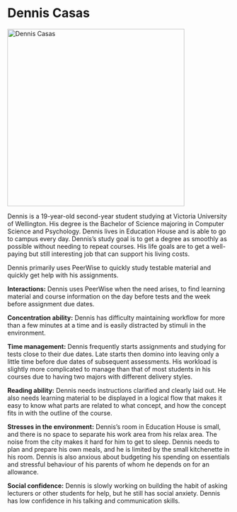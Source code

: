 # Dennis Casas

<img src="https://gitlab.ecs.vuw.ac.nz/course-work/swen303/2021/project1/t13/peerwise-project/-/raw/master/personas/persona-images/dennis-small.png" alt="Dennis Casas" width="400" height="400">

Dennis is a 19-year-old second-year student studying at Victoria University of Wellington. His degree is the Bachelor of Science majoring in Computer Science and Psychology. Dennis lives in Education House and is able to go to campus every day. Dennis’s study goal is to get a degree as smoothly as possible without needing to repeat courses. His life goals are to get a well-paying but still interesting job that can support his living costs.    

Dennis primarily uses PeerWise to quickly study testable material and quickly get help with his assignments.  

**Interactions:**
Dennis uses PeerWise when the need arises, to find learning material and course information on the day before tests and the week before assignment due dates.  

**Concentration ability:**
Dennis has difficulty maintaining workflow for more than a few minutes at a time and is easily distracted by stimuli in the environment.  

**Time management:**
Dennis frequently starts assignments and studying for tests close to their due dates. Late starts then domino into leaving only a little time before due dates of subsequent assessments. His workload is slightly more complicated to manage than that of most students in his courses due to having two majors with different delivery styles.  

**Reading ability:**
Dennis needs instructions clarified and clearly laid out. He also needs learning material to be displayed in a logical flow that makes it easy to know what parts are related to what concept, and how the concept fits in with the outline of the course.  

**Stresses in the environment:**
Dennis’s room in Education House is small, and there is no space to separate his work area from his relax area. The noise from the city makes it hard for him to get to sleep. Dennis needs to plan and prepare his own meals, and he is limited by the small kitchenette in his room. Dennis is also anxious about budgeting his spending on essentials and stressful behaviour of his parents of whom he depends on for an allowance.  

**Social confidence:**
Dennis is slowly working on building the habit of asking lecturers or other students for help, but he still has social anxiety. Dennis has low confidence in his talking and
communication skills.